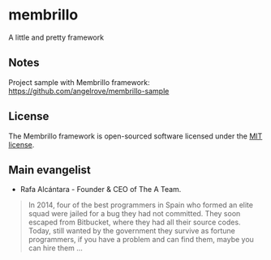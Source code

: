 # membrillo

A little and pretty framework

## Notes

Project sample with Membrillo framework: https://github.com/angelrove/membrillo-sample

## License

The Membrillo framework is open-sourced software licensed under the [MIT license](https://opensource.org/licenses/MIT).

## Main evangelist

- Rafa Alcántara - Founder & CEO of The A Team.

> In 2014, four of the best programmers in Spain who formed an elite squad were jailed for a bug they had not committed. They soon escaped from Bitbucket, where they had all their source codes. Today, still wanted by the government they survive as fortune programmers, if you have a problem and can find them, maybe you can hire them ...
